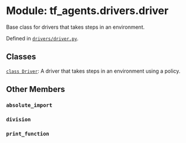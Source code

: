 <div itemscope itemtype="http://developers.google.com/ReferenceObject">
<meta itemprop="name" content="tf_agents.drivers.driver" />
<meta itemprop="path" content="Stable" />
<meta itemprop="property" content="absolute_import"/>
<meta itemprop="property" content="division"/>
<meta itemprop="property" content="print_function"/>
</div>

# Module: tf_agents.drivers.driver

Base class for drivers that takes steps in an environment.



Defined in [`drivers/driver.py`](https://github.com/tensorflow/agents/tree/master/tf_agents/drivers/driver.py).

<!-- Placeholder for "Used in" -->


## Classes

[`class Driver`](../../tf_agents/drivers/driver/Driver.md): A driver that takes steps in an environment using a policy.

## Other Members

<h3 id="absolute_import"><code>absolute_import</code></h3>

<h3 id="division"><code>division</code></h3>

<h3 id="print_function"><code>print_function</code></h3>

